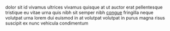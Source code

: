 dolor sit id vivamus ultrices vivamus quisque at ut auctor erat pellentesque
tristique eu vitae urna quis nibh sit semper nibh
[congue](generated_webpages/rhoncus.md) fringilla neque volutpat urna lorem dui
euismod in at volutpat volutpat in purus magna risus suscipit ex nunc vehicula
condimentum